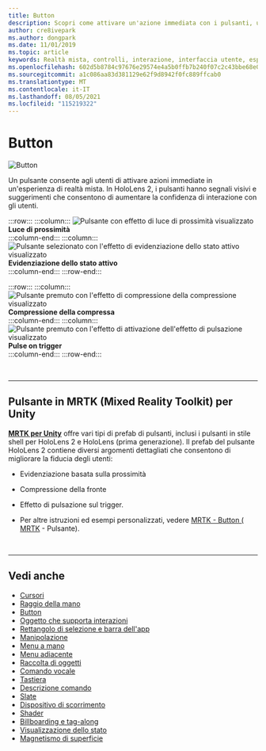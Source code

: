```yaml
---
title: Button
description: Scopri come attivare un'azione immediata con i pulsanti, uno dei componenti di base della realtà mista.
author: cre8ivepark
ms.author: dongpark
ms.date: 11/01/2019
ms.topic: article
keywords: Realtà mista, controlli, interazione, interfaccia utente, esperienza utente, visore VR di realtà mista, visore VR di realtà mista windows, visore VR di realtà virtuale, HoloLens, MRTK, realtà mista Toolkit, pulsante
ms.openlocfilehash: 602d5b8784c97676e29574e4a5b0ffb7b240f07c2c43bbe68e0f8bc49db9dd1f
ms.sourcegitcommit: a1c086aa83d381129e62f9d8942f0fc889ffcab0
ms.translationtype: MT
ms.contentlocale: it-IT
ms.lasthandoff: 08/05/2021
ms.locfileid: "115219322"
---
```

# <a name="button"></a>Button

![Button](images/UX_Hero_Button.jpg)

Un pulsante consente agli utenti di attivare azioni immediate in un'esperienza di realtà mista. In HoloLens 2, i pulsanti hanno segnali visivi e suggerimenti che consentono di aumentare la confidenza di interazione con gli utenti. 

:::row:::
    :::column:::
       ![Pulsante con effetto di luce di prossimità visualizzato](images/UX_Button_Affordance_ProximityLight.jpg)<br>
       **Luce di prossimità**<br>
    :::column-end:::
    :::column:::
       ![Pulsante selezionato con l'effetto di evidenziazione dello stato attivo visualizzato](images/UX_Button_Affordance_FocusHighlight.jpg)<br>
        **Evidenziazione dello stato attivo**<br>
    :::column-end:::
:::row-end:::

:::row:::
    :::column:::
       ![Pulsante premuto con l'effetto di compressione della compressione visualizzato](images/UX_Button_Affordance_Compression.jpg)<br>
       **Compressione della compressa**<br>
    :::column-end:::
    :::column:::
       ![Pulsante premuto con l'effetto di attivazione dell'effetto di pulsazione visualizzato](images/UX_Button_Affordance_Pulse.jpg)<br>
        **Pulse on trigger**<br>
    :::column-end:::
:::row-end:::

<br>

---

## <a name="button-in-mrtkmixed-reality-toolkit-for-unity"></a>Pulsante in MRTK (Mixed Reality Toolkit) per Unity
**[MRTK per Unity](https://github.com/Microsoft/MixedRealityToolkit-Unity)** offre vari tipi di prefab di pulsanti, inclusi i pulsanti in stile shell per HoloLens 2 e HoloLens (prima generazione). Il prefab del pulsante HoloLens 2 contiene diversi argomenti dettagliati che consentono di migliorare la fiducia degli utenti:

* Evidenziazione basata sulla prossimità
* Compressione della fronte
* Effetto di pulsazione sul trigger.

* Per altre istruzioni ed esempi personalizzati, vedere [MRTK - Button ( MRTK](/windows/mixed-reality/mrtk-unity/features/ux-building-blocks/button) - Pulsante).

<br>

---

## <a name="see-also"></a>Vedi anche

* [Cursori](cursors.md)
* [Raggio della mano](point-and-commit.md)
* [Button](button.md)
* [Oggetto che supporta interazioni](interactable-object.md)
* [Rettangolo di selezione e barra dell'app](app-bar-and-bounding-box.md)
* [Manipolazione](direct-manipulation.md)
* [Menu a mano](hand-menu.md)
* [Menu adiacente](near-menu.md)
* [Raccolta di oggetti](object-collection.md)
* [Comando vocale](voice-input.md)
* [Tastiera](keyboard.md)
* [Descrizione comando](tooltip.md)
* [Slate](slate.md)
* [Dispositivo di scorrimento](slider.md)
* [Shader](shader.md)
* [Billboarding e tag-along](billboarding-and-tag-along.md)
* [Visualizzazione dello stato](progress.md)
* [Magnetismo di superficie](surface-magnetism.md)